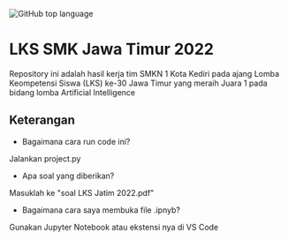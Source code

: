 ![GitHub top language](https://img.shields.io/github/languages/top/Callahamz/SMKN1Kediri-LKSPovinsiJatim2022)

# LKS SMK Jawa Timur 2022
Repository ini adalah hasil kerja tim SMKN 1 Kota Kediri pada ajang Lomba Keompetensi Siswa (LKS) ke-30 Jawa Timur yang meraih Juara 1 pada bidang lomba Artificial Intelligence

## Keterangan
- Bagaimana cara run code ini?

Jalankan project.py

- Apa soal yang diberikan?

Masuklah ke "soal LKS Jatim 2022.pdf"

- Bagaimana cara saya membuka file .ipnyb?

Gunakan Jupyter Notebook atau ekstensi nya di VS Code

